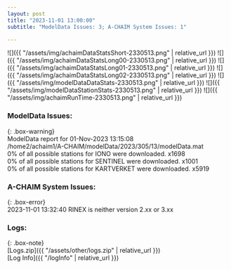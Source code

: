 ```yaml
---
layout: post
title: "2023-11-01 13:00:00"
subtitle: "ModelData Issues: 3; A-CHAIM System Issues: 1"

---
```


![]({{ "/assets/img/achaimDataStatsShort-2330513.png" | relative_url }})
![]({{ "/assets/img/achaimDataStatsLong00-2330513.png" | relative_url }})
![]({{ "/assets/img/achaimDataStatsLong01-2330513.png" | relative_url }})
![]({{ "/assets/img/achaimDataStatsLong02-2330513.png" | relative_url }})
![]({{ "/assets/img/modelDataDataStats-2330513.png" | relative_url }})
![]({{ "/assets/img/modelDataStationStats-2330513.png" | relative_url }})
![]({{ "/assets/img/achaimRunTime-2330513.png" | relative_url }})


### ModelData Issues:  
  
{: .box-warning}  
 ModelData report for 01-Nov-2023 13:15:08   
 /home2/achaim1/A-CHAIM/modelData/2023/305/13/modelData.mat   
 0% of all possible stations for IONO were downloaded. x1698   
 0% of all possible stations for SENTINEL were downloaded. x1001   
 0% of all possible stations for KARTVERKET were downloaded. x5919   
  
### A-CHAIM System Issues:  
  
{: .box-error}  
2023-11-01 13:32:40 RINEX is neither version 2.xx or 3.xx  

### Logs:  
  
{: .box-note}  
[Logs.zip]({{ "/assets/other/logs.zip" | relative_url }})  
[Log Info]({{ "/logInfo" | relative_url }})  
